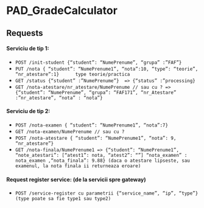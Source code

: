 # PAD_GradeCalculator


## Requests
#### Serviciu de tip 1:
- `POST /init-student {“student”: “NumePrenume”, “grupa” :”FAF”}`
- `PUT /nota { “student”: “NumePrenume1”, “nota”:10, “type”: “teorie”, “nr_atestare”:1}      type teorie/practica`
- `GET /status {“student” :”NumePrenume”}  => {“status” :”processing}`
- `GET /nota-atestare/nr_atestare/NumePrenume // sau cu ? => {“student”: “NumePrenume”, “grupa”: “FAF171”, “nr_Atestare” :”nr_atestare”, “nota” : “nota”}`

#### Serviciu de tip 2:
- `POST /nota-examen { “student”: “NumePrenume1”, “nota”:7}`
- `GET /nota-examen/NumePrenume // sau cu ?`
- `POST /nota-atestare { “student”: “NumePrenume1”, “nota”: 9, “nr_atestare”}`
- `GET /nota-finala/NumePrenume1 => {“student”: “NumePrenume1”, “note_atestari”: [“atest1”: nota, “atest2”: “”] “nota_examen” : nota_examen ,“nota_finala”: 9.88} (daca o atestare lipseste, sau examenul, la nota finala ii returneaza eroare)`

#### Request register service: (de la servicii spre gateway)
- `POST /service-register cu parametrii {“service_name”, “ip”, “type”} (type poate sa fie type1 sau type2)`
